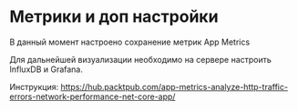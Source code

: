# Метрики и доп настройки

В данный момент настроено сохранение метрик App Metrics

Для дальнейшей визуализации необходимо на сервере настроить InfluxDB и Grafana.

Инструкция:
https://hub.packtpub.com/app-metrics-analyze-http-traffic-errors-network-performance-net-core-app/
